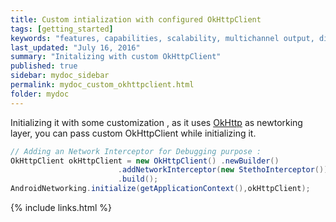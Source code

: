 ```yaml
---
title: Custom intialization with configured OkHttpClient
tags: [getting_started]
keywords: "features, capabilities, scalability, multichannel output, dita, hats, comparison, benefits"
last_updated: "July 16, 2016"
summary: "Initalizing with custom OkHttpClient"
published: true
sidebar: mydoc_sidebar
permalink: mydoc_custom_okhttpclient.html
folder: mydoc
---
```


Initializing it with some customization , as it uses [OkHttp](http://square.github.io/okhttp/) as newtorking layer, you can pass custom OkHttpClient while initializing it.

```java
// Adding an Network Interceptor for Debugging purpose :
OkHttpClient okHttpClient = new OkHttpClient() .newBuilder()
                        .addNetworkInterceptor(new StethoInterceptor())
                        .build();
AndroidNetworking.initialize(getApplicationContext(),okHttpClient);                        
```

{% include links.html %}
